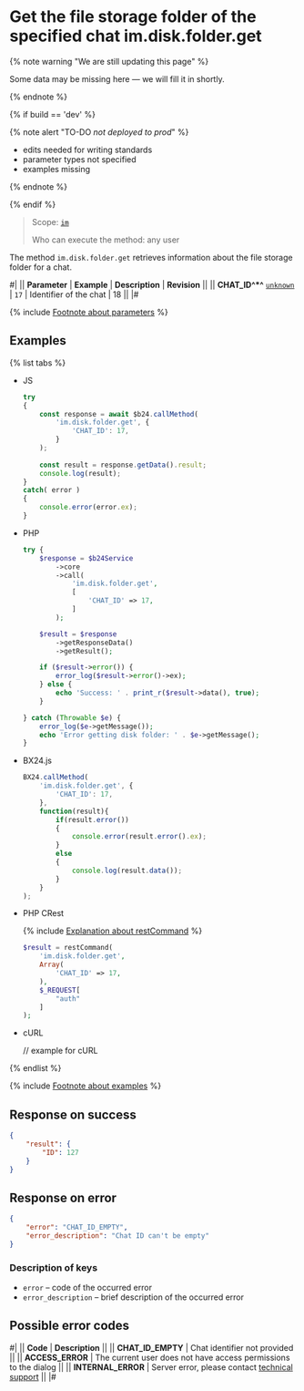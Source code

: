 # Get the file storage folder of the specified chat im.disk.folder.get

{% note warning "We are still updating this page" %}

Some data may be missing here — we will fill it in shortly.

{% endnote %}

{% if build == 'dev' %}

{% note alert "TO-DO _not deployed to prod_" %}

- edits needed for writing standards
- parameter types not specified
- examples missing

{% endnote %}

{% endif %}

> Scope: [`im`](../../scopes/permissions.md)
>
> Who can execute the method: any user

The method `im.disk.folder.get` retrieves information about the file storage folder for a chat.

#| 
|| **Parameter** | **Example** | **Description** | **Revision** ||
|| **CHAT_ID^*^** 
[`unknown`](../../data-types.md) | `17` | Identifier of the chat | 18 ||
|#

{% include [Footnote about parameters](../../../_includes/required.md) %}

## Examples

{% list tabs %}

- JS

    ```js
    try
    {
        const response = await $b24.callMethod(
            'im.disk.folder.get', {
                'CHAT_ID': 17,
            }
        );
        
        const result = response.getData().result;
        console.log(result);
    }
    catch( error )
    {
        console.error(error.ex);
    }
    ```

- PHP

    ```php
    try {
        $response = $b24Service
            ->core
            ->call(
                'im.disk.folder.get',
                [
                    'CHAT_ID' => 17,
                ]
            );
    
        $result = $response
            ->getResponseData()
            ->getResult();
    
        if ($result->error()) {
            error_log($result->error()->ex);
        } else {
            echo 'Success: ' . print_r($result->data(), true);
        }
    
    } catch (Throwable $e) {
        error_log($e->getMessage());
        echo 'Error getting disk folder: ' . $e->getMessage();
    }
    ```

- BX24.js

    ```js
    BX24.callMethod(
        'im.disk.folder.get', {
            'CHAT_ID': 17,
        },
        function(result){
            if(result.error())
            {
                console.error(result.error().ex);
            }
            else
            {
                console.log(result.data());
            }
        }
    );
    ```

- PHP CRest

    {% include [Explanation about restCommand](../_includes/rest-command.md) %}

    ```php
    $result = restCommand(
        'im.disk.folder.get',
        Array(
            'CHAT_ID' => 17,
        ),
        $_REQUEST[
            "auth"
        ]
    );
    ```

- cURL

    // example for cURL

{% endlist %}

{% include [Footnote about examples](../../../_includes/examples.md) %}

## Response on success

```json
{
    "result": {
        "ID": 127
    }
}
```

## Response on error

```json
{
    "error": "CHAT_ID_EMPTY",
    "error_description": "Chat ID can't be empty"
}
```

### Description of keys

- `error` – code of the occurred error
- `error_description` – brief description of the occurred error

## Possible error codes

#| 
|| **Code** | **Description** ||
|| **CHAT_ID_EMPTY** | Chat identifier not provided ||
|| **ACCESS_ERROR** | The current user does not have access permissions to the dialog ||
|| **INTERNAL_ERROR** | Server error, please contact [technical support](../../../bitrix-support.md) ||
|#